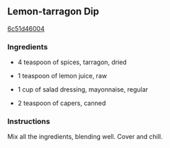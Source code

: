 ## Lemon-tarragon Dip

[6c51d46004](http://www.food.com/recipe/lemon-tarragon-dip-8266)

### Ingredients

 - 4 teaspoon of spices, tarragon, dried

 - 1 teaspoon of lemon juice, raw

 - 1 cup of salad dressing, mayonnaise, regular

 - 2 teaspoon of capers, canned

### Instructions

Mix all the ingredients, blending well. Cover and chill.